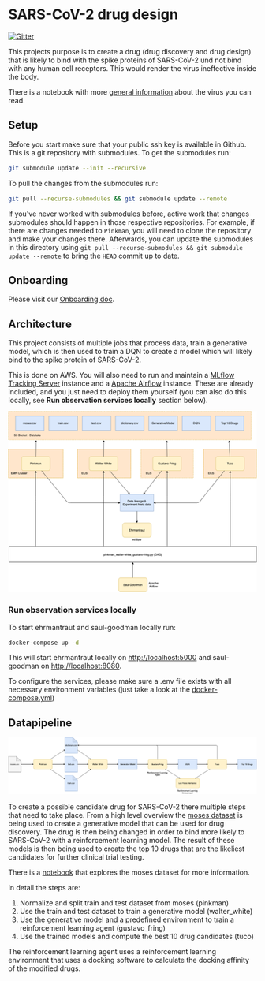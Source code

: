 # SARS-CoV-2 drug design

[![Gitter](https://badges.gitter.im/discoverai/community.svg)](https://gitter.im/discoverai/community?utm_source=badge&utm_medium=badge&utm_campaign=pr-badge)

This projects purpose is to create a drug (drug discovery and drug design) that is likely to bind with the spike
proteins of SARS-CoV-2 und not bind with any human cell receptors. This would render the virus ineffective inside the body.

There is a notebook with more [general information](https://github.com/DiscoverAI/laboratory/blob/master/notebooks/covid19/General%20Information.ipynb)
about the virus you can read.

## Setup
Before you start make sure that your public ssh key is available in Github. This is a git repository with submodules. To get the submodules run:
```bash
git submodule update --init --recursive
```

To pull the changes from the submodules run:
```bash
git pull --recurse-submodules && git submodule update --remote
```

If you've never worked with submodules before, active work that changes submodules should happen in those respective repositories. For example, if there are changes needed to `Pinkman`, you will need to clone the repository and make your changes there. Afterwards, you can update the submodules in this directory using `git pull --recurse-submodules && git submodule update --remote` to bring the `HEAD` commit up to date.

## Onboarding
Please visit our [Onboarding doc](ONBOARDING.md).

## Architecture
This project consists of multiple jobs that process data, train a generative model, which
is then used to train a DQN to create a model which will likely bind to the spike protein of SARS-CoV-2.

This is done on AWS. You will also need to run and maintain a
[MLflow Tracking Server](https://mlflow.org/docs/latest/tracking.html#mlflow-tracking-servers) instance and a
[Apache Airflow](https://airflow.apache.org/) instance. These are already included, and you just need to deploy them
yourself (you can also do this locally, see __Run observation services locally__ section below).

![architecture](https://github.com/DiscoverAI/sars-cov-2-drug-design/raw/master/docs/architecture.png)

### Run observation services locally
To start ehrmantraut and saul-goodman locally run:
```bash
docker-compose up -d
```
This will start ehrmantraut locally on [http://localhost:5000](http://localhost:5000) and saul-goodman on
 [http://localhost:8080](http://localhost:8080).
 
To configure the services, please make sure a .env file exists with all necessary environment variables (just take a
look at the [docker-compose.yml](https://raw.githubusercontent.com/DiscoverAI/sars-cov-2-drug-design/master/docker-compose.yml))

## Datapipeline
![architecture](https://github.com/DiscoverAI/sars-cov-2-drug-design/raw/master/docs/datapipeline.png)

To create a possible candidate drug for SARS-CoV-2 there multiple steps that need to take place.
From a high level overview the [moses dataset](https://github.com/molecularsets/moses) is being used to create a
generative model that can be used for drug discovery. The drug is then being changed in order to bind more likely to 
SARS-CoV-2 with a reinforcement learning model. The result of these models is then being used to create the top 10 drugs
that are the likeliest candidates for further clinical trial testing.

There is a [notebook](https://github.com/DiscoverAI/laboratory/blob/master/notebooks/covid19/moses-dataset.ipynb) that
explores the moses dataset for more information.

In detail the steps are:
1. Normalize and split train and test dataset from moses (pinkman)
2. Use the train and test dataset to train a generative model (walter_white)
3. Use the generative model and a predefined environment to train a reinforcement learning agent (gustavo_fring)
4. Use the trained models and compute the best 10 drug candidates (tuco)

The reinforcement learning agent uses a reinforcement learning environment that uses a docking software to calculate the
docking affinity of the modified drugs.
